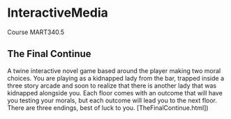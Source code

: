 # InteractiveMedia
Course MART340.5
## The Final Continue
A twine interactive novel game based around the player making two moral choices. You are playing as a kidnapped lady from the bar, trapped inside a three story arcade and soon to realize that there is another lady that was kidnapped alongside you. Each floor comes with an outcome that will have you testing your morals, but each outcome will lead you to the next floor. There are three endings, best of luck to you.
[TheFinalContinue.html])
